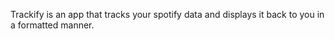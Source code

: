 Trackify is an app that tracks your spotify data and displays it back to you in a formatted manner.
